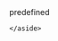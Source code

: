 <!DOCTYPE html>
<html>
<head>
    <meta charset="UTF-8" />
    <title>title</title>
</head>
<body>
    <nav>predefined</nav>
    <main>
        <!--
        - all task, sorting, timeline
        - 3-columns: open, in progress, done
        - display as cards, ordered by priority
        -->
    </main>
    <aside>

    </aside>
</body>
</html>